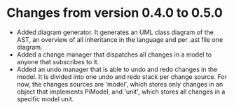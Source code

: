 # Changes from version 0.4.0 to 0.5.0

* Added diagram generator. It generates an UML class diagram of the AST, 
 an overview of all inheritance in the language and per .ast file
one diagram.
* Added a change manager that dispatches all changes in a model to anyone that
subscribes to it.
* Added an undo manager that is able to undo and redo changes in the model. It is
divided into one undo and redo stack per change source. For now, the changes sources
are 'model', which stores only changes in an object that implements PiModel,
and 'unit', which stores all changes in a specific model unit.
